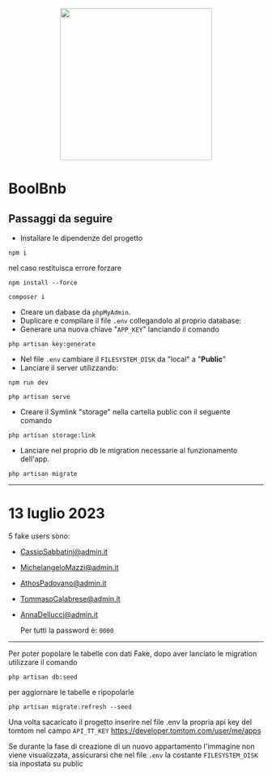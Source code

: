 <p align="center"><a href="https://laravel.com" target="_blank"><img src="https://raw.githubusercontent.com/laravel/art/master/logo-lockup/5%20SVG/2%20CMYK/1%20Full%20Color/laravel-logolockup-cmyk-red.svg" width="300"></a></p>

# BoolBnb

## Passaggi da seguire
- Installare le dipendenze del progetto
```
npm i
``` 
nel caso restituisca errore forzare
```
npm install --force
```    
```
composer i
 ```
- Creare un dabase da `phpMyAdmin`.
- Duplicare e compilare il file `.env` collegandolo al proprio database:
- Generare una nuova chiave "`APP_KEY`" lanciando il comando 
```
php artisan key:generate
```
- Nel file `.env` cambiare il `FILESYSTEM_DISK` da "local" a "**Public**"
- Lanciare il server utilizzando: 
```
npm run dev
```
```
php artisan serve
```
- Creare il Symlink "storage" nella cartella public con il seguente comando
```
php artisan storage:link
```
- Lanciare nel proprio db le migration necessarie al funzionamento dell'app.
```
php artisan migrate
```

---
# 13 luglio 2023

5 fake users sono:

- CassioSabbatini@admin.it

- MichelangeloMazzi@admin.it

- AthosPadovano@admin.it

- TommasoCalabrese@admin.it

- AnnaDellucci@admin.it

  Per tutti la password è: `0000`

---

Per poter popolare le tabelle con dati Fake, dopo aver lanciato le migration utilizzare il comando 
```
php artisan db:seed
```

per aggiornare le tabelle e ripopolarle
```
php artisan migrate:refresh --seed
```

Una volta sacaricato il progetto inserire nel file .env la propria api key del tomtom nel campo `API_TT_KEY`
https://developer.tomtom.com/user/me/apps

Se durante la fase di creazione di un nuovo appartamento l'immagine non viene visualizzata, assicurarsi che nel file `.env` la costante `FILESYSTEM_DISK` sia inpostata su public





